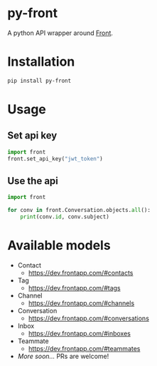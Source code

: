 # py-front

A python API wrapper around [Front](https://frontapp.com).

# Installation

```bash
pip install py-front
```

# Usage

## Set api key

```python
import front
front.set_api_key("jwt_token")
```

## Use the api

```python
import front

for conv in front.Conversation.objects.all():
    print(conv.id, conv.subject)
```

# Available models

- Contact
  - https://dev.frontapp.com/#contacts
- Tag
  - https://dev.frontapp.com/#tags
- Channel
  - https://dev.frontapp.com/#channels
- Conversation
  - https://dev.frontapp.com/#conversations
- Inbox
  - https://dev.frontapp.com/#inboxes
- Teammate
  - https://dev.frontapp.com/#teammates
- _More soon..._ PRs are welcome!

